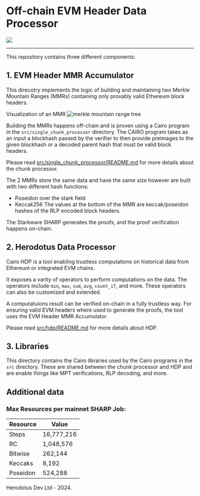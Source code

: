 # Off-chain EVM Header Data Processor

![](.github/offchain-evm.png)

---

This repository contains three different components:

## 1. EVM Header MMR Accumulator

This direcotry implements the logic of building and maintaining two Merkle Mountain Ranges (MMRs) containing only provably valid Ethereum block headers.

Visualization of an MMR
![merkle mountain range tree](.github/mmr.png)

Building the MMRs happens off-chain and is proven using a Cairo program in the `src/single_chunk_processor` directory.
The CAIRO program takes as an input a blockhash passed by the verifier to then provide preimages to the given blockhash or a decoded parent hash that must be valid block headers.

Please read [src/single_chunk_processor/README.md](src/single_chunk_processor/README.md) for more details about the chunk processor.

The 2 MMRs store the same data and have the same size however are built with two different hash functions:

- Poseidon over the stark field
- Keccak256
  The values at the bottom of the MMR are keccak/poseidon hashes of the RLP encoded block headers.

The Starkware SHARP generates the proofs, and the proof verification happens on-chain.

## 2. Herodotus Data Processor

Cairo HDP is a tool enabling trustless computations on historical data from Ethereum or integrated EVM chains.

It exposes a varity of operators to perform computations on the data. The operators include `min`, `max`, `sum`, `avg`, `count_if`, and more. These operators can also be customized and extended.

A computatuions result can be verified on-chain in a fully trustless way. For ensuring valid EVM headers where used to generate the proofs, the tool uses the EVM Header MMR Accumulator.

Please read [src/hdp/README.md](src/hdp/README.md) for more details about HDP.

## 3. Libraries

This directory contains the Cairo libraries used by the Cairo programs in the `src` directory. These are shared between the chunk processor and HDP and are enable things like MPT verifications, RLP decoding, and more. 

## Additional data

### Max Resources per mainnet SHARP Job:

| Resource | Value      |
| -------- | ---------- |
| Steps    | 16,777,216 |
| RC       | 1,048,576  |
| Bitwise  | 262,144    |
| Keccaks  | 8,192      |
| Poseidon | 524,288    |

Herodotus Dev Ltd - 2024.
